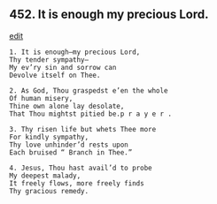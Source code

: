 
## 452.  It is enough my precious Lord.
[edit](https://docs.google.com/document/d/1BXt0I7TYZs8qxCnG4KFX9hvxLr-OZ-VT/edit?mode=html)



    1. It is enough—my precious Lord,
    Thy tender sympathy—
    My ev’ry sin and sorrow can 
    Devolve itself on Thee.

    2. As God, Thou graspedst e’en the whole
    Of human misery,
    Thine own alone lay desolate,
    That Thou mightst pitied be.p r a y e r .

    3. Thy risen life but whets Thee more
    For kindly sympathy,
    Thy love unhinder’d rests upon 
    Each bruised “ Branch in Thee.”

    4. Jesus, Thou hast avail’d to probe
    My deepest malady,
    It freely flows, more freely finds 
    Thy gracious remedy.
